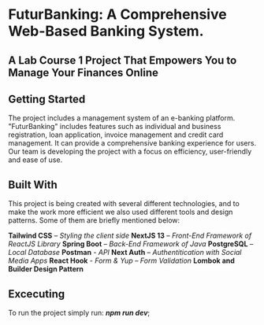 # FuturBanking: A Comprehensive Web-Based Banking System.

## A Lab Course 1 Project That Empowers You to Manage Your Finances Online

## Getting Started
The project includes a management system of an e-banking platform. "FuturBanking" includes features such as individual and business registration, loan application, invoice management and credit card management. It can provide a comprehensive banking experience for users. Our team is developing the project with a focus on efficiency, user-friendly and ease of use.

## Built With
This project is being created with several different technologies, and to make the work more efficient we also used different tools and design patterns. Some of them are briefly mentioned below:  

**Tailwind CSS** – *Styling the client side*
**NextJS 13** – *Front-End Framework of ReactJS Library*
**Spring Boot** – *Back-End Framework of Java*
**PostgreSQL** – *Local Database*
**Postman** - *API* 
**Next Auth** – *Authentitication with Social Media Apps*
**React Hook** - *Form & Yup – Form Validation*
**Lombok and Builder Design Pattern**

## Excecuting
To run the project simply run: ***npm run dev***;
